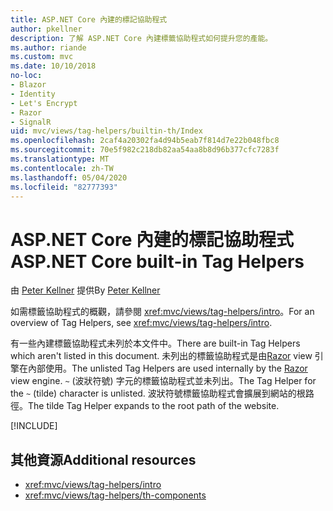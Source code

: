 ```yaml
---
title: ASP.NET Core 內建的標記協助程式
author: pkellner
description: 了解 ASP.NET Core 內建標籤協助程式如何提升您的產能。
ms.author: riande
ms.custom: mvc
ms.date: 10/10/2018
no-loc:
- Blazor
- Identity
- Let's Encrypt
- Razor
- SignalR
uid: mvc/views/tag-helpers/builtin-th/Index
ms.openlocfilehash: 2caf4a20302fa4d94b5eab7f814d7e22b048fbc8
ms.sourcegitcommit: 70e5f982c218db82aa54aa8b8d96b377cfc7283f
ms.translationtype: MT
ms.contentlocale: zh-TW
ms.lasthandoff: 05/04/2020
ms.locfileid: "82777393"
---
```

# <a name="aspnet-core-built-in-tag-helpers"></a><span data-ttu-id="fee52-103">ASP.NET Core 內建的標記協助程式</span><span class="sxs-lookup"><span data-stu-id="fee52-103">ASP.NET Core built-in Tag Helpers</span></span>

<span data-ttu-id="fee52-104">由 [Peter Kellner](https://peterkellner.net) 提供</span><span class="sxs-lookup"><span data-stu-id="fee52-104">By [Peter Kellner](https://peterkellner.net)</span></span>

<span data-ttu-id="fee52-105">如需標籤協助程式的概觀，請參閱 <xref:mvc/views/tag-helpers/intro>。</span><span class="sxs-lookup"><span data-stu-id="fee52-105">For an overview of Tag Helpers, see <xref:mvc/views/tag-helpers/intro>.</span></span>

<span data-ttu-id="fee52-106">有一些內建標籤協助程式未列於本文件中。</span><span class="sxs-lookup"><span data-stu-id="fee52-106">There are built-in Tag Helpers which aren't listed in this document.</span></span> <span data-ttu-id="fee52-107">未列出的標籤協助程式是由[Razor](xref:mvc/views/razor) view 引擎在內部使用。</span><span class="sxs-lookup"><span data-stu-id="fee52-107">The unlisted Tag Helpers are used internally by the [Razor](xref:mvc/views/razor) view engine.</span></span> <span data-ttu-id="fee52-108">`~` (波狀符號) 字元的標籤協助程式並未列出。</span><span class="sxs-lookup"><span data-stu-id="fee52-108">The Tag Helper for the `~` (tilde) character is unlisted.</span></span> <span data-ttu-id="fee52-109">波狀符號標籤協助程式會擴展到網站的根路徑。</span><span class="sxs-lookup"><span data-stu-id="fee52-109">The tilde Tag Helper expands to the root path of the website.</span></span>

[!INCLUDE[](~/includes/built-in-TH.md)]

## <a name="additional-resources"></a><span data-ttu-id="fee52-110">其他資源</span><span class="sxs-lookup"><span data-stu-id="fee52-110">Additional resources</span></span>

* <xref:mvc/views/tag-helpers/intro>
* <xref:mvc/views/tag-helpers/th-components>
